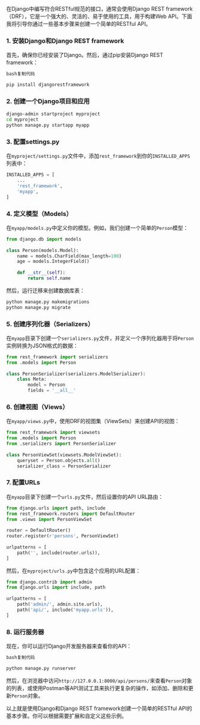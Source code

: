 在Django中编写符合RESTful规范的接口，通常会使用Django REST framework（DRF），它是一个强大的、灵活的、易于使用的工具，用于构建Web API。下面我将引导你通过一些基本步骤来创建一个简单的RESTful API。

### 1. 安装Django和Django REST framework

首先，确保你已经安装了Django。然后，通过pip安装Django REST framework：

```bash
bash复制代码

pip install djangorestframework
```

### 2. 创建一个Django项目和应用

```bash
django-admin startproject myproject  
cd myproject  
python manage.py startapp myapp
```

### 3. 配置settings.py

在`myproject/settings.py`文件中，添加`rest_framework`到你的`INSTALLED_APPS`列表中：

```python
INSTALLED_APPS = [  
    ...  
    'rest_framework',  
    'myapp',  
]
```

### 4. 定义模型（Models）

在`myapp/models.py`中定义你的模型。例如，我们创建一个简单的`Person`模型：

```python
from django.db import models  
  
class Person(models.Model):  
    name = models.CharField(max_length=100)  
    age = models.IntegerField()  
  
    def __str__(self):  
        return self.name
```

然后，运行迁移来创建数据库表：

```bash
python manage.py makemigrations  
python manage.py migrate
```

### 5. 创建序列化器（Serializers）

在`myapp`目录下创建一个`serializers.py`文件，并定义一个序列化器用于将`Person`实例转换为JSON格式的数据：

```python
from rest_framework import serializers  
from .models import Person  
  
class PersonSerializer(serializers.ModelSerializer):  
    class Meta:  
        model = Person  
        fields = '__all__'
```

### 6. 创建视图（Views）

在`myapp/views.py`中，使用DRF的视图集（ViewSets）来创建API的视图：

```python
from rest_framework import viewsets  
from .models import Person  
from .serializers import PersonSerializer  
  
class PersonViewSet(viewsets.ModelViewSet):  
    queryset = Person.objects.all()  
    serializer_class = PersonSerializer
```

### 7. 配置URLs

在`myapp`目录下创建一个`urls.py`文件，然后设置你的API URL路由：

```python
from django.urls import path, include  
from rest_framework.routers import DefaultRouter  
from .views import PersonViewSet  
  
router = DefaultRouter()  
router.register(r'persons', PersonViewSet)  
  
urlpatterns = [  
    path('', include(router.urls)),  
]
```

然后，在`myproject/urls.py`中包含这个应用的URL配置：

```python
from django.contrib import admin  
from django.urls import include, path  
  
urlpatterns = [  
    path('admin/', admin.site.urls),  
    path('api/', include('myapp.urls')),  
]
```

### 8. 运行服务器

现在，你可以运行Django开发服务器来查看你的API：

```bash
bash复制代码

python manage.py runserver
```

然后，在浏览器中访问`http://127.0.0.1:8000/api/persons/`来查看`Person`对象的列表，或使用Postman等API测试工具来执行更复杂的操作，如添加、删除和更新`Person`对象。

以上就是使用Django和Django REST framework创建一个简单的RESTful API的基本步骤。你可以根据需要扩展和自定义这些示例。